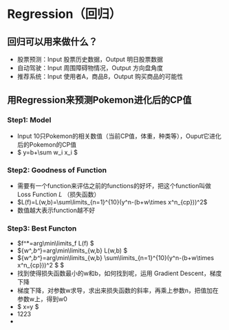 ﻿# Regression（回归）

## 回归可以用来做什么？
 - 股票预测：Input 股票历史数据，Output 明日股票数据
 - 自动驾驶：Input 周围障碍物情况，Output 方向盘角度
 - 推荐系统：Input 使用者A，商品B，Output 购买商品的可能性

## 用Regression来预测Pokemon进化后的CP值
### Step1: Model
 - Input 10只Pokemon的相关数值（当前CP值，体重，种类等），Ouput它进化后的Pokemon的CP值
 - $ y=b+\sum w_i x_i $ 
### Step2: Goodness of Function
 - 需要有一个function来评估之前的functions的好坏，把这个function叫做 Loss Function $L$ （损失函数）
 - $L(f)=L(w,b)=\sum\limits_{n=1}^{10}(y^n-(b+w\times x^n_{cp}))^2$
 - 数值越大表示function越不好
### Step3: Best Functon
- $f^*=arg\min\limits_f L(f) $
- ${w^*,b^*}=arg\min\limits_{w,b} L(w,b) $
- ${w^*,b^*}=arg\min\limits_{w,b} \sum\limits_{n=1}^{10}(y^n-(b+w\times x^n_{cp}))^2 $ $
- 找到使得损失函数最小的w和b，如何找到呢，运用 Gradient Descent，梯度下降
- 梯度下降，对参数w求导，求出来损失函数的斜率，再乘上参数n，把值加在参数w上，得到w0
- $ x=y $ 
- 1223
- 
